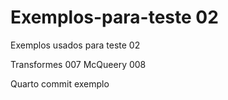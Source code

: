 # Exemplos-para-teste 02
Exemplos usados para teste 02

Transformes 007
McQueery 008

Quarto commit exemplo